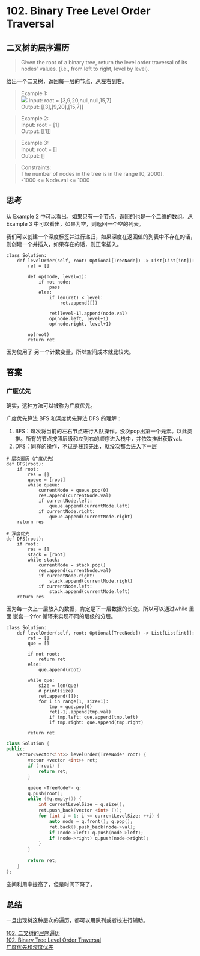 # 102. Binary Tree Level Order Traversal
## 二叉树的层序遍历
>Given the root of a binary tree, return the level order traversal of its nodes' values. (i.e., from left to right, level by level).

给出一个二叉树，返回每一层的节点，从左右到右。  

>Example 1:  
![](https://assets.leetcode.com/uploads/2021/02/19/tree1.jpg)
Input: root = [3,9,20,null,null,15,7]  
Output: [[3],[9,20],[15,7]]  

>Example 2:  
Input: root = [1]    
Output: [[1]]  

>Example 3:  
Input: root = []  
Output: []  
 

>Constraints:  
The number of nodes in the tree is in the range [0, 2000].   
-1000 <= Node.val <= 1000  

## 思考
从 Example 2 中可以看出，如果只有一个节点，返回的也是一个二维的数组。从 Example 3 中可以看出，如果为空，则返回一个空的列表。  

我们可以创建一个深度标签并进行递归，如果深度在返回值的列表中不存在的话，则创建一个并插入，如果存在的话，则正常插入。  
```python3 
class Solution:
    def levelOrder(self, root: Optional[TreeNode]) -> List[List[int]]:
        ret = []
        
        def op(node, level=1):
            if not node:
                pass
            else:
                if len(ret) < level:
                    ret.append([])
                
                ret[level-1].append(node.val)
                op(node.left, level+1)
                op(node.right, level+1)
            
        op(root)
        return ret
```
因为使用了 另一个计数变量，所以空间成本就比较大。  

## 答案

### 广度优先
确实，这种方法可以被称为广度优先。

广度优先算法 BFS 和深度优先算法 DFS 的理解：  
1. BFS：每次将当前的左右节点进行入队操作。没次pop出第一个元素。以此类推。所有的节点按照层级和左到右的顺序进入栈中，并依次推出获取val。
2. DFS：同样的操作，不过是栈顶先出，就没次都会进入下一层

```python3
# 层次遍历（广度优先）
def BFS(root):
    if root:
        res = []
        queue = [root]
        while queue:
            currentNode = queue.pop(0)
            res.append(currentNode.val)
            if currentNode.left:
                queue.append(currentNode.left)
            if currentNode.right:
                queue.append(currentNode.right)
    return res

# 深度优先
def DFS(root):
    if root:
        res = []
        stack = [root]
        while stack:
            currentNode = stack.pop()
            res.append(currentNode.val)
            if currentNode.right:
                stack.append(currentNode.right)
            if currentNode.left:
                stack.append(currentNode.left)
    return res
```

因为每一次上一层放入的数据，肯定是下一层数据的长度。所以可以通过while 里面 嵌套一个for 循环来实现不同的层级的分层。 

```python3
class Solution:
    def levelOrder(self, root: Optional[TreeNode]) -> List[List[int]]:
        ret = []
        que = []
        
        if not root:
            return ret
        else:
            que.append(root)
            
        while que: 
            size = len(que)
            # print(size)
            ret.append([]);
            for i in range(1, size+1):
                tmp = que.pop(0)
                ret[-1].append(tmp.val)
                if tmp.left: que.append(tmp.left)
                if tmp.right: que.append(tmp.right)
        
        return ret 
```

```cpp
class Solution {
public:
    vector<vector<int>> levelOrder(TreeNode* root) {
        vector <vector <int>> ret;
        if (!root) {
            return ret;
        }

        queue <TreeNode*> q;
        q.push(root);
        while (!q.empty()) {
            int currentLevelSize = q.size();
            ret.push_back(vector <int> ());
            for (int i = 1; i <= currentLevelSize; ++i) {
                auto node = q.front(); q.pop();
                ret.back().push_back(node->val);
                if (node->left) q.push(node->left);
                if (node->right) q.push(node->right);
            }
        }
        
        return ret;
    }
};
```
空间利用率提高了，但是时间下降了。

## 总结 

一旦出现树这种层次的遍历，都可以用队列或者栈进行辅助。  

[102. 二叉树的层序遍历](https://leetcode.cn/problems/binary-tree-level-order-traversal/)  
[102. Binary Tree Level Order Traversal](https://leetcode.com/problems/binary-tree-level-order-traversal/)    
[广度优先和深度优先](https://blog.csdn.net/mingwanganyu/article/details/72033122)

